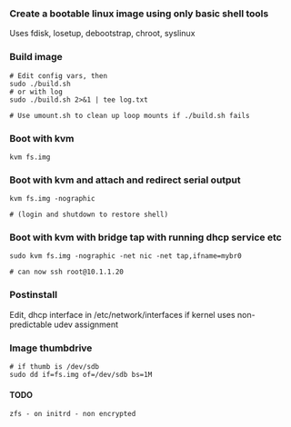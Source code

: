 
### Create a bootable linux image using only basic shell tools

Uses fdisk, losetup, debootstrap, chroot, syslinux

### Build image
```
# Edit config vars, then
sudo ./build.sh
# or with log
sudo ./build.sh 2>&1 | tee log.txt

# Use umount.sh to clean up loop mounts if ./build.sh fails
```

### Boot with kvm
```
kvm fs.img 
```

### Boot with kvm and attach and redirect serial output 
```
kvm fs.img -nographic

# (login and shutdown to restore shell)
```

### Boot with kvm with bridge tap with running dhcp service etc
```
sudo kvm fs.img -nographic -net nic -net tap,ifname=mybr0

# can now ssh root@10.1.1.20
```


### Postinstall

Edit, dhcp interface in /etc/network/interfaces if kernel uses
non-predictable udev assignment


### Image thumbdrive
```
# if thumb is /dev/sdb
sudo dd if=fs.img of=/dev/sdb bs=1M
```

#### TODO
```
zfs - on initrd - non encrypted

```
